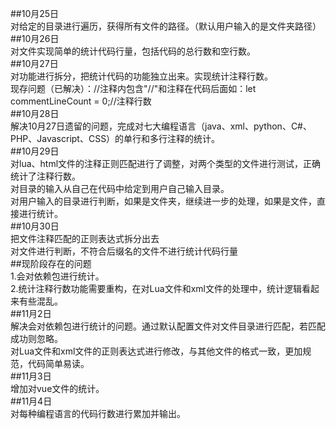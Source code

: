 ##10月25日  
    对给定的目录进行遍历，获得所有文件的路径。（默认用户输入的是文件夹路径）  
##10月26日  
    对文件实现简单的统计代码行量，包括代码的总行数和空行数。  
##10月27日  
    对功能进行拆分，把统计代码的功能独立出来。实现统计注释行数。  
    现存问题（已解决）：//注释内包含"//"和注释在代码后面如：let commentLineCount = 0;//注释行数  
##10月28日  
    解决10月27日遗留的问题，完成对七大编程语言（java、xml、python、C#、PHP、Javascript、CSS）的单行和多行注释的统计。  
##10月29日  
    对lua、html文件的注释正则匹配进行了调整，对两个类型的文件进行测试，正确统计了注释行数。  
    对目录的输入从自己在代码中给定到用户自己输入目录。  
    对用户输入的目录进行判断，如果是文件夹，继续进一步的处理，如果是文件，直接进行统计。  
##10月30日  
    把文件注释匹配的正则表达式拆分出去  
    对文件进行判断，不符合后缀名的文件不进行统计代码行量  
##现阶段存在的问题  
    1.会对依赖包进行统计。  
    2.统计注释行数功能需要重构，在对Lua文件和xml文件的处理中，统计逻辑看起来有些混乱。  
##11月2日  
    解决会对依赖包进行统计的问题。通过默认配置文件对文件目录进行匹配，若匹配成功则忽略。  
    对Lua文件和xml文件的正则表达式进行修改，与其他文件的格式一致，更加规范，代码简单易读。  
##11月3日  
    增加对vue文件的统计。  
##11月4日  
    对每种编程语言的代码行数进行累加并输出。  